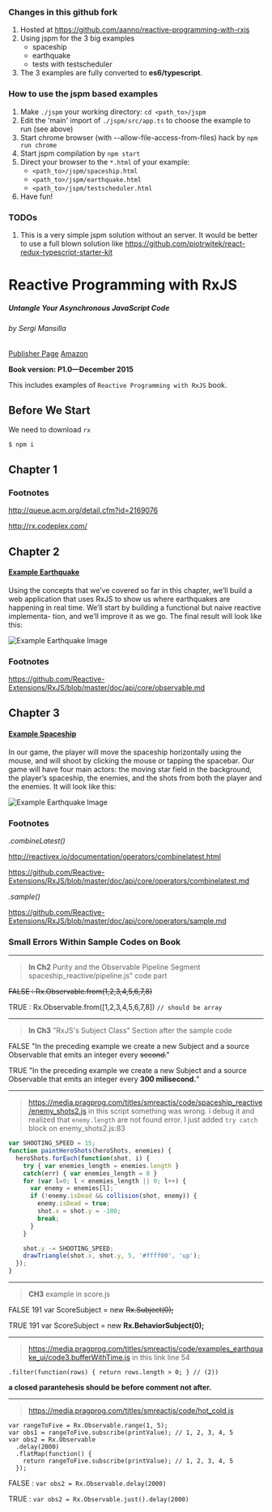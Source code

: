 ### Changes in this github fork

1. Hosted at https://github.com/aanno/reactive-programming-with-rxjs
1. Using jspm for the 3 big examples
   * spaceship
   * earthquake
   * tests with testscheduler
1. The 3 examples are fully converted to **es6/typescript**.

### How to use the jspm based examples

1. Make `./jspm` your working directory: `cd <path_to>/jspm`
1. Edit the 'main' import of `./jspm/src/app.ts` to choose the example to run (see above)
1. Start chrome browser (with --allow-file-access-from-files) hack by `npm run chrome`
1. Start jspm compilation by `npm start`
1. Direct your browser to the `*.html` of your example:
   * `<path_to>/jspm/spaceship.html`
   * `<path_to>/jspm/earthquake.html`
   * `<path_to>/jspm/testscheduler.html`
1. Have fun!

### TODOs

1. This is a very simple jspm solution without an server. It would be better to use 
   a full blown solution like https://github.com/piotrwitek/react-redux-typescript-starter-kit

# Reactive Programming with RxJS
##### Untangle Your Asynchronous JavaScript Code
###### by Sergi Mansilla
[Publisher Page](https://pragprog.com/book/smreactjs/reactive-programming-with-rxjs)
[Amazon](http://www.amazon.com/Reactive-Programming-RxJS-Asynchronous-JavaScript/dp/1680501291)

**Book version: P1.0—December 2015**

This includes examples of `Reactive Programming with RxJS` book. 

## Before We Start

We need to download `rx`

`$ npm i`

## Chapter 1 

### Footnotes

http://queue.acm.org/detail.cfm?id=2169076

http://rx.codeplex.com/

## Chapter 2

#### [Example Earthquake](https://github.com/behicsakar/reactive-programming-with-rxjs/tree/master/examples/earthquake/)

Using the concepts that we’ve covered so far in this chapter, we’ll build a web application that uses RxJS to show us where earthquakes are happening in real time. We’ll start by building a functional but naive reactive implementa- tion, and we’ll improve it as we go. The final result will look like this:

![Example Earthquake Image](https://github.com/behicsakar/reactive-programming-with-rxjs/raw/master/examples/earthquake/earthquake.png 'Earthquake')

### Footnotes

https://github.com/Reactive-Extensions/RxJS/blob/master/doc/api/core/observable.md

## Chapter 3

#### [Example Spaceship](https://github.com/behicsakar/reactive-programming-with-rxjs/tree/master/examples/spaceship/)

In our game, the player will move the spaceship horizontally using the mouse, and will shoot by clicking the mouse or tapping the spacebar. Our game will have four main actors: the moving star field in the background, the player’s spaceship, the enemies, and the shots from both the player and the enemies.
It will look like this:

![Example Earthquake Image](https://github.com/behicsakar/reactive-programming-with-rxjs/raw/master/examples/spaceship/spaceship.png 'Spaceship')

### Footnotes

*.combineLatest()*

http://reactivex.io/documentation/operators/combinelatest.html

https://github.com/Reactive-Extensions/RxJS/blob/master/doc/api/core/operators/combinelatest.md

*.sample()*

https://github.com/Reactive-Extensions/RxJS/blob/master/doc/api/core/operators/sample.md

### Small Errors Within Sample Codes on Book

---

> **In Ch2**
> Purity and the Observable Pipeline Segment
> spaceship_reactive/pipeline.js" code part

~~FALSE : Rx.Observable.from(1,2,3,4,5,6,7,8)~~

TRUE : Rx.Observable.from([1,2,3,4,5,6,7,8])   `// should be array`

---

> **In Ch3**
> "RxJS's Subject Class" Section
> after the sample code

FALSE "In the preceding example we create a new Subject and a source Observable that emits an integer every ~~second.~~"

TRUE  "In the preceding example we create a new Subject and a source Observable that emits an integer every **300 milisecond.**"

---

> https://media.pragprog.com/titles/smreactjs/code/spaceship_reactive/enemy_shots2.js
> in this script something was wrong.
> i debug it and realized that `enemy.length` are not found error.
> I just added `try catch` block on enemy_shots2.js:83

```javascript
var SHOOTING_SPEED = 15;
function paintHeroShots(heroShots, enemies) {
  heroShots.forEach(function(shot, i) {
    try { var enemies_length = enemies.length }
    catch(err) { var enemies_length = 0 }
    for (var l=0; l < enemies_length || 0; l++) {
      var enemy = enemies[l];
      if (!enemy.isDead && collision(shot, enemy)) {
        enemy.isDead = true;
        shot.x = shot.y = -100;
        break;
      }
    }

    shot.y -= SHOOTING_SPEED;
    drawTriangle(shot.x, shot.y, 5, '#ffff00', 'up');
  });
}
```

---


> **CH3** example
>in score.js

FALSE 191 var ScoreSubject = new ~~Rx.Subject(0);~~

TRUE 191 var ScoreSubject = new **Rx.BehaviorSubject(0);**

---

> https://media.pragprog.com/titles/smreactjs/code/examples_earthquake_ui/code3.bufferWithTime.js
> in this link line 54

`.filter(function(rows) { return rows.length > 0; } // (2))`

**a closed parantehesis should be before comment not after.**

---

> https://media.pragprog.com/titles/smreactjs/code/hot_cold.js

```
var rangeToFive = Rx.Observable.range(1, 5);
var obs1 = rangeToFive.subscribe(printValue); // 1, 2, 3, 4, 5
var obs2 = Rx.Observable
  .delay(2000)
  .flatMap(function() {
    return rangeToFive.subscribe(printValue); // 1, 2, 3, 4, 5
  });
```

FALSE : `var obs2 = Rx.Observable.delay(2000)`

TRUE : `var obs2 = Rx.Observable.just().delay(2000)`
